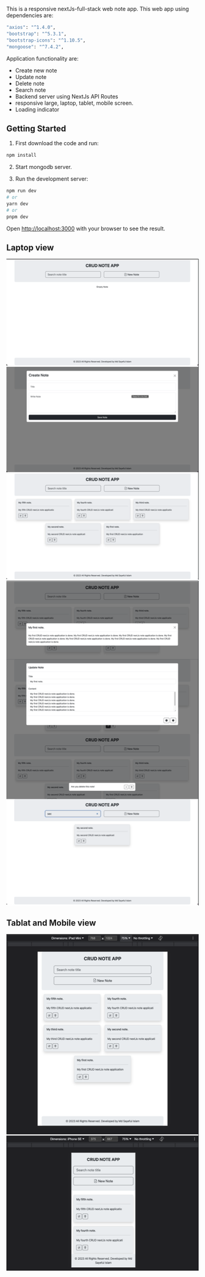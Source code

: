 This is a responsive nextJs-full-stack web note app.
This web app using dependencies are:
```bash
"axios": "^1.4.0",
"bootstrap": "^5.3.1",
"bootstrap-icons": "^1.10.5",
"mongoose": "^7.4.2",
```

Application functionality are:
- Create new note
- Update note
- Delete note
- Search note
- Backend server using NextJs API Routes
- responsive large, laptop, tablet, mobile screen.
- Loading indicator

## Getting Started

1. First download the code and run:
```bash
npm install
```

2. Start mongodb server.

3. Run the development server:
```bash
npm run dev
# or
yarn dev
# or
pnpm dev
```

Open [http://localhost:3000](http://localhost:3000) with your browser to see the result.

## Laptop view
![](public/Screenshot1.png)
![](public/Screenshot2.png)

## Tablat and Mobile view
![](public/Screenshot3.png)
